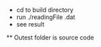 - cd to build directory
- run ./readingFile <dataname>.dat
- see result

** Outest folder is source code
